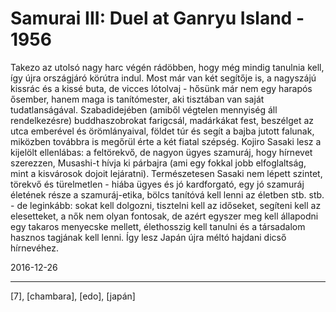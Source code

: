 # Samurai III: Duel at Ganryu Island - 1956

Takezo az utolsó nagy harc végén rádöbben, hogy még mindig tanulnia kell, így újra országjáró körútra indul. Most már van két segítője is, a nagyszájú kissrác és a kissé buta, de vicces lótolvaj - hősünk már nem egy harapós ősember, hanem maga is tanítómester, aki tisztában van saját tudatlanságával. Szabadidejében (amiből végtelen mennyiség áll rendelkezésre) buddhaszobrokat farigcsál, madárkákat fest, beszélget az utca emberével és örömlányaival, földet túr és segít a bajba jutott falunak, miközben továbbra is megőrül érte a két fiatal szépség. Kojiro Sasaki lesz a kijelölt ellenlábas: a feltörekvő, de nagyon ügyes szamuráj, hogy hírnevet szerezzen, Musashi-t hívja ki párbajra (ami egy fokkal jobb elfoglaltság, mint a kisvárosok dojoit lejáratni). Természetesen Sasaki nem lépett szintet, törekvő és türelmetlen - hiába ügyes és jó kardforgató, egy jó szamuráj életének része a szamuráj-etika, bölcs tanítóvá kell lenni az életben stb. stb. - de leginkább: sokat kell dolgozni, tisztelni kell az időseket, segíteni kell az elesetteket, a nők nem olyan fontosak, de azért egyszer meg kell állapodni egy takaros menyecske mellett, élethosszig kell tanulni és a társadalom hasznos tagjának kell lenni. Így lesz Japán újra méltó hajdani dicső hírnevéhez.

2016-12-26 

----

[7], [chambara], [edo], [japán]